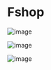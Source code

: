 # Fshop      

![image](https://github.com/themusharraf/Fshop/assets/122869450/d0c63cf2-d787-4baa-bdd3-9f5d75d16e4f)
  
    
![image](https://github.com/themusharraf/Fshop/assets/122869450/04aa89ad-b448-4c4e-8c5f-3eb4c4707e83)     
   
 
![image](https://github.com/themusharraf/Fshop/assets/122869450/84c43ac7-32ec-4eb1-9e74-83d0b8b76861) 
